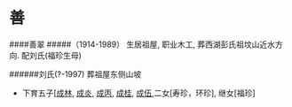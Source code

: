 # 善

####善翠<a name="善趣"></a>
#####（1914-1989） 生居祖屋, 职业木工, 葬西湖彭氏祖坟山近水方向. 配刘氏(福珍生母)

######刘氏(?-1997) 葬祖屋东侧山坡

+ 下育五子[[成林](chapter2.md#成林), [成炎](chapter2.md#成炎), [成丙](chapter2.md#成丙), [成桂](chapter2.md#成桂), [成伍](chapter2.md#成伍),二女[寿珍，环珍], 继女[福珍]
